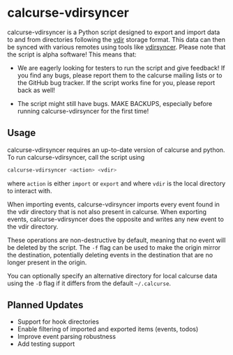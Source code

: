 calcurse-vdirsyncer
===============

calcurse-vdirsyncer is a Python script designed to export and import data
to and from directories following the
[vdir](http://vdirsyncer.pimutils.org/en/stable/vdir.html) storage format.
This data can then be synced with various remotes using tools like
[vdirsyncer](https://github.com/pimutils/vdirsyncer).
Please note that the script is alpha software! This means that:

* We are eagerly looking for testers to run the script and give feedback! If
  you find any bugs, please report them to the calcurse mailing lists or to the
  GitHub bug tracker. If the script works fine for you, please report back as
  well!

* The script might still have bugs. MAKE BACKUPS, especially before running
  calcurse-vdirsyncer for the first time!

Usage
-----

calcurse-vdirsyncer requires an up-to-date version of calcurse and python.
To run calcurse-vdirsyncer, call the script using

```sh
calcurse-vdirsyncer <action> <vdir>
```

where `action` is either `import` or `export` and where `vdir` is the local
directory to interact with.

When importing events, calcurse-vdirsyncer imports every event found in the
vdir directory that is not also present in calcurse.
When exporting events, calcurse-vdirsyncer does the opposite and writes any new
event to the vdir directory.

These operations are non-destructive by default, meaning that no event will be
deleted by the script.
The `-f` flag can be used to make the origin mirror the destination,
potentially deleting events in the destination that are no longer present in
the origin.

You can optionally specify an alternative directory for local calcurse data
using the `-D` flag if it differs from the default `~/.calcurse`.

Planned Updates
---------------

- Support for hook directories
- Enable filtering of imported and exported items (events, todos)
- Improve event parsing robustness
- Add testing support
